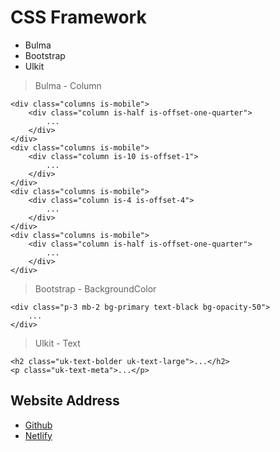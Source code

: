 CSS Framework
=============
* Bulma
* Bootstrap
* Ulkit


> Bulma - Column
```
<div class="columns is-mobile">
    <div class="column is-half is-offset-one-quarter">
        ...
    </div>
</div>
<div class="columns is-mobile">
    <div class="column is-10 is-offset-1">
        ...
    </div>
</div>
<div class="columns is-mobile">
    <div class="column is-4 is-offset-4">
        ...
    </div>
</div>
<div class="columns is-mobile">
    <div class="column is-half is-offset-one-quarter">
        ...
    </div>
</div>
```

> Bootstrap - BackgroundColor
```
<div class="p-3 mb-2 bg-primary text-black bg-opacity-50">
    ...
</div>
```

> Ulkit - Text
```
<h2 class="uk-text-bolder uk-text-large">...</h2>
<p class="uk-text-meta">...</p>
```

Website Address
-------------
* [Github](https://Leeinsuck.github.io/Leeinsuck.github.io)
* [Netlify](https://cssframeworktest.netlify.app/)

